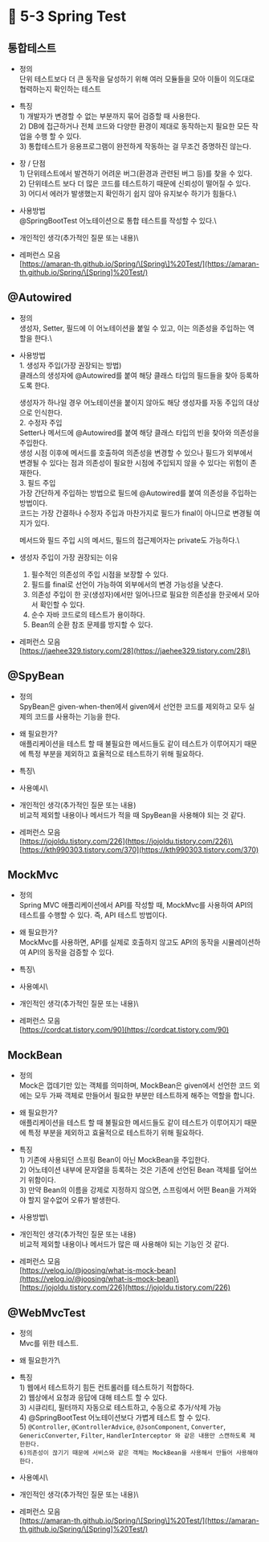 # 🔸 5-3 Spring Test

## 통합테스트

* 정의 \
  단위 테스트보다 더 큰 동작을 달성하기 위해 여러 모듈들을 모아 이들이 의도대로 협력하는지 확인하는 테스트
* 특징\
  1\) 개발자가 변경할 수 없는 부분까지 묶어 검증할 때 사용한다.\
  2\) DB에 접근하거나 전체 코드와 다양한 환경이 제대로 동작하는지 필요한 모든 작업을 수행 할 수 있다.\
  3\) 통합테스트가 응용프로그램이 완전하게 작동하는 걸 무조건 증명하진 않는다.
* 장 / 단점\
  1\) 단위테스트에서 발견하기 어려운 버그(환경과 관련된 버그 등)를 찾을 수 있다.\
  2\) 단위테스트 보다 더 많은 코드를 테스트하기 때문에 신뢰성이 떨어질 수 있다.\
  3\) 어디서 에러가 발생했는지 확인하기 쉽지 않아 유지보수 하기가 힘들다.\

* 사용방법\
  @SpringBootTest 어노테이션으로 통합 테스트를 작성할 수 있다.\

* 개인적인 생각(추가적인 질문 또는 내용)\

* 레퍼런스 모음\
  [https://amaran-th.github.io/Spring/\[Spring\]%20Test/](https://amaran-th.github.io/Spring/\[Spring]%20Test/)

## @Autowired

* 정의 \
  생성자, Setter, 필드에 이 어노테이션을 붙일 수 있고, 이는 의존성을 주입하는 역할을 한다.\

*   사용방법\
    1\. 생성자 주입(가장 권장되는 방법)\
    &#x20;클래스의 생성자에 @Autowired를 붙여 해당 클래스 타입의 필드들을 찾아 등록하도록 한다.

    &#x20; 생성자가 하나일 경우 어노테이션을 붙이지 않아도 해당 생성자를 자동 주입의 대상으로 인식한다.\
    2\. 수정자 주입\
    Setter나 메서드에 @Autowired를 붙여 해당 클래스 타입의 빈을 찾아와 의존성을 주입한다. \
    생성 시점 이후에 메서드를 호출하여 의존성을 변경할 수 있으나 필드가 외부에서 변경될 수 있다는 점과 의존성이 필요한 시점에 주입되지 않을 수 있다는 위험이 존재한다.\
    3\. 필드 주입\
    가장 간단하게 주입하는 방법으로 필드에 @Autowired를 붙여 의존성을 주입하는 방법이다.\
    코드는 가장 간결하나 수정자 주입과 마찬가지로 필드가 final이 아니므로 변경될 여지가 있다.

    &#x20;메서드와 필드 주입 시의 메서드, 필드의 접근제어자는 private도 가능하다.\

*   생성자 주입이 가장 권장되는 이유

    1. 필수적인 의존성의 주입 시점을 보장할 수 있다.
    2. 필드를 final로 선언이 가능하여 외부에서의 변경 가능성을 낮춘다.
    3. 의존성 주입이 한 곳(생성자)에서만 일어나므로 필요한 의존성을 한곳에서 모아서 확인할 수 있다.
    4. 순수 자바 코드로의 테스트가 용이하다.
    5. Bean의 순환 참조 문제를 방지할 수 있다.


* 레퍼런스 모음\
  [https://jaehee329.tistory.com/28](https://jaehee329.tistory.com/28)\


## @SpyBean

* 정의 \
  SpyBean은 given-when-then에서 given에서 선언한 코드를 제외하고 모두 실제의 코드를 사용하는 기능을 한다.
* 왜 필요한가?\
  애플리케이션을 테스트 할 때 불필요한 메서드들도 같이 테스트가 이루어지기 때문에 특정 부분을 제외하고 효율적으로 테스트하기 위해 필요하다.
* 특징\

* 사용예시\

* 개인적인 생각(추가적인 질문 또는 내용)\
  비교적 제외할 내용이나 메서드가 적을 때 SpyBean을 사용해야 되는 것 같다.
* 레퍼런스 모음\
  [https://jojoldu.tistory.com/226](https://jojoldu.tistory.com/226)\
  [https://kth990303.tistory.com/370](https://kth990303.tistory.com/370)

## MockMvc

* 정의 \
  Spring MVC 애플리케이션에서 API를 작성할 때, MockMvc를 사용하여 API의 테스트를 수행할 수 있다. 즉, API 테스트 방법이다.
* 왜 필요한가?\
  MockMvc를 사용하면, API를 실제로 호출하지 않고도 API의 동작을 시뮬레이션하여 API의 동작을 검증할 수 있다.
* 특징\

* 사용예시\

* 개인적인 생각(추가적인 질문 또는 내용)\

* 레퍼런스 모음\
  [https://cordcat.tistory.com/90](https://cordcat.tistory.com/90)

## MockBean

* 정의 \
  Mock은 껍데기만 있는 객체를 의미하며, MockBean은 given에서 선언한 코드 외에는 모두 가짜 객체로 만들어서 필요한 부분만 테스트하게 해주는 역할을 합니다.
* 왜 필요한가?\
  애플리케이션을 테스트 할 때 불필요한 메서드들도 같이 테스트가 이루어지기 때문에 특정 부분을 제외하고 효율적으로 테스트하기 위해 필요하다.
* 특징\
  1\) 기존에 사용되던 스프링 Bean이 아닌 MockBean을 주입한다.\
  2\) 어노테이션 내부에 문자열을 등록하는 것은 기존에 선언된 Bean 객체를 덮어쓰기 위함이다.\
  3\) 만약 Bean의 이름을 강제로 지정하지 않으면, 스프링에서 어떤 Bean을 가져와야 할지 알수없어 오류가 발생한다.
* 사용방법\

* 개인적인 생각(추가적인 질문 또는 내용)\
  비교적 제외할 내용이나 메서드가 많은 때 사용해야 되는 기능인 것 같다.
* 레퍼런스 모음\
  [https://velog.io/@joosing/what-is-mock-bean](https://velog.io/@joosing/what-is-mock-bean)\
  [https://jojoldu.tistory.com/226](https://jojoldu.tistory.com/226)

## @WebMvcTest

* 정의 \
  Mvc를 위한 테스트.
* 왜 필요한가?\

*   특징\
    1\) 웹에서 테스트하기 힘든 컨트롤러를 테스트하기 적합하다.\
    2\) 웹상에서 요청과 응답에 대해 테스트 할 수 있다.\
    3\) 시큐리티, 필터까지 자동으로 테스트하고, 수동으로 추가/삭제 가능\
    4\) @SpringBootTest 어노테이션보다 가볍게 테스트 할 수 있다.\
    5\) `@Controller`, `@ControllerAdvice`, `@JsonComponent`, `Converter`, `GenericConverter`, `Filter`, `HandlerInterceptor 와 같은 내용만 스캔하도록 제한한다.`\
    `6)의존성이 끊기기 때문에 서비스와 같은 객체는 MockBean을 사용해서 만들어 사용해야 한다.`


* 사용예시\

* 개인적인 생각(추가적인 질문 또는 내용)\

* 레퍼런스 모음\
  [https://amaran-th.github.io/Spring/\[Spring\]%20Test/](https://amaran-th.github.io/Spring/\[Spring]%20Test/)

